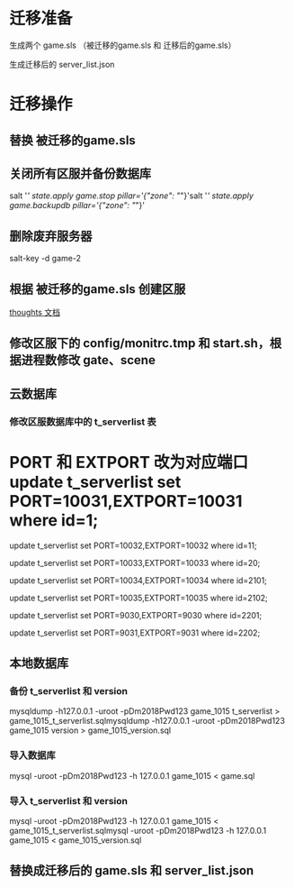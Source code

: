 # 迁移准备
生成两个 game.sls （被迁移的game.sls 和 迁移后的game.sls）

生成迁移后的 server_list.json

# 迁移操作
## 替换 被迁移的game.sls
## 关闭所有区服并备份数据库
salt '*' state.apply game.stop pillar='{"zone": "*"}'salt '*' state.apply game.backupdb pillar='{"zone": "*"}'

## 删除废弃服务器
salt-key -d game-2

## 根据 被迁移的game.sls 创建区服
[thoughts 文档](https://thoughts.teambition.com/workspaces/5dfb64dfdd03ff001360619e/docs/63b7e3fcb587e600018b587a)

## 修改区服下的 config/monitrc.tmp 和 start.sh，根据进程数修改 gate、scene
## 云数据库
### 修改区服数据库中的 t_serverlist 表
# PORT 和 EXTPORT 改为对应端口update t_serverlist set PORT=10031,EXTPORT=10031  where id=1;

update t_serverlist set PORT=10032,EXTPORT=10032  where id=11;

update t_serverlist set PORT=10033,EXTPORT=10033  where id=20;

update t_serverlist set PORT=10034,EXTPORT=10034  where id=2101;

update t_serverlist set PORT=10035,EXTPORT=10035  where id=2102;

update t_serverlist set PORT=9030,EXTPORT=9030  where id=2201;

update t_serverlist set PORT=9031,EXTPORT=9031  where id=2202;

## 本地数据库
### 备份 t_serverlist 和 version
mysqldump -h127.0.0.1 -uroot -pDm2018Pwd123 game_1015 t_serverlist > game_1015_t_serverlist.sqlmysqldump -h127.0.0.1 -uroot -pDm2018Pwd123 game_1015 version > game_1015_version.sql

### 导入数据库
mysql -uroot -pDm2018Pwd123 -h 127.0.0.1 game_1015 < game.sql

### 导入 t_serverlist 和 version
mysql -uroot -pDm2018Pwd123 -h 127.0.0.1 game_1015 < game_1015_t_serverlist.sqlmysql -uroot -pDm2018Pwd123 -h 127.0.0.1 game_1015 < game_1015_version.sql

## 替换成迁移后的 game.sls 和 server_list.json

